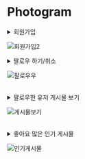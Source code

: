 # Photogram

<details>
<summary>회원가입</summary>

### 시큐리티 세팅

```xml
<dependency>
    <groupId>org.springframework.boot</groupId>
    <artifactId>spring-boot-starter-security</artifactId>
</dependency>
```

- 클라이언트가 서버에 요청하면 /login 으로 redirect 된다.

![img.png](img.png)

### 시큐리티 커스텀 하기

```java
@EnableWebSecurity
@Configuration // IOC
public class SecurityConfig extends WebSecurityConfigurerAdapter {
}

```

- WebSecurityConfigureAdapter 를 상속받으면 시큐리티 설정파일로 인식이 된다.
- @Configuration 으로 해당 클래스를 IoC 컨테이너에 등록
- @EnableWebSecurity 로 시큐리티 설정파일로 인식된 파일을 활성화 시킴

```java
@EnableWebSecurity
@Configuration // IOC
public class SecurityConfig extends WebSecurityConfigurerAdapter {
  @Override
  protected void configure(HttpSecurity http) throws Exception {
    http.
            formLogin().disable()
            .httpBasic().disable()
            .csrf().disable()
            .sessionManagement().sessionCreationPolicy(SessionCreationPolicy.STATELESS)
            .and()
            .exceptionHandling()
            .authenticationEntryPoint(jwtAuthenticationEntryPoint)
            .accessDeniedHandler(jwtAccessDeniedHandler)
            .and()
            .addFilter(corsConfig.corsFilter())
            .addFilterBefore(new JWTAuthenticationFilter(tokenHelper) , UsernamePasswordAuthenticationFilter.class)

            .authorizeRequests()
            .antMatchers("/api/user/**","/user/**","/image/**","/subscribe/**","/comment/**,/api/**")
            .authenticated()
            .anyRequest().permitAll();
  }
}
```


### CSRF 토큰 해제

- 클라이언트가 웹 서버로 회원가입 데이터를 전송한다.
- 웹 서버를 보호하고 있는 시큐리티가 입구에서 시큐리티 CSRF 토큰 검사를 실시한다.
- CSRF 토큰 검사는 클라이언트가 
웹 서버가 응답해준 회원가입창을 통해서 정상적인 경로로 회원가입을 진행했는지 확인하는 것이다.
- 클라이언트가 응답 받았을 때 CSRF가 붙어서 전해지는 것이다.

```java
@Override
    protected void configure(HttpSecurity http) throws Exception {
        http.csrf().disable(); // CSRF 토큰 검사 비활성화
    }
```

- 시큐리티가 제공하는 CSRF 토큰 검사 기능을 비활성화 하자



</details>

![회원가입2](https://user-images.githubusercontent.com/66653324/223017753-c0536161-e25e-4a97-963d-b9fd1b2a0a59.gif)
<br/>




<details>
<summary>팔로우 하기/취소</summary>

### 팔로우 모델

```java
public class Subscribe {
    @Id
    @GeneratedValue(strategy = GenerationType.IDENTITY)
    private int id;

    @JoinColumn(name = "fromUserId")
    @ManyToOne
    private User fromUser;

    @JoinColumn(name = "toUserId")
    @ManyToOne
    private User toUser;

    private LocalDateTime createDate;

    @PrePersist // 디비에 INSERT 되기 직전에 실행
    public void createDate() {
        this.createDate = LocalDateTime.now();
    }
}
```
같은 사람을 계속해서 팔로우 하면 안되기 때문에 Unique 제약 조건을 설정하였다.
```java
@Table(
        uniqueConstraints = {
                @UniqueConstraint(
                        name = "subscribe_uk",
                        columnNames = {"fromUserId" ,"toUserId"}
                )
        }
)
public class Subscribe {
}
```

실제 데이터베이스 컬럼명을 적어야 함

### 팔로우 API 

#### Controller


```java
@RestController
@RequiredArgsConstructor
public class SubscribeApiController {

    private final SubscribeService subscribeService;
    
    @PostMapping("/api/subscribe/{toUserId}")
    public ResponseEntity<?> subscribe(@AuthenticationPrincipal PrincipalDetails principalDetails , @PathVariable int toUserId){
        subscribeService.subscribe(principalDetails.getUser().getId() , toUserId);
        return new ResponseEntity<>(new RespDto<>(1, "팔로우 성공",null), HttpStatus.OK);
    }

    @DeleteMapping("/api/subscribe/{toUserId}")
    public ResponseEntity<?> unSubscribe(@AuthenticationPrincipal PrincipalDetails principalDetails , @PathVariable int toUserId) {
        subscribeService.unSubscribe(principalDetails.getUser().getId() , toUserId);
        return new ResponseEntity<>(new RespDto<>(1, "팔로우 취소 성공",null), HttpStatus.OK);
    }
}
```


#### Repository

네이티브 쿼리 사용

- 팔로우 하기
- 팔로우 취소
- 팔로우 했는지 여부
- 팔로워 숫자
- 팔로잉 숫자

```java
public interface SubscribeRepository extends JpaRepository<Subscribe,Integer> {

    @Modifying
    @Query(value = "insert into subscribe(fromUserid ,toUserId , createDate) values(:fromUserId, :toUserId , now())", nativeQuery = true)
    void mSubscribe(int fromUserId, int toUserId);

    @Modifying
    @Query(value = "delete from  subscribe where fromUserId =:fromUserId and toUserId =:toUserId", nativeQuery = true)
    void mUnSubscribe(int fromUserId , int toUserId);

    @Query(value = "SELECT count(*) FROM subscribe WHERE fromUserId =:principalId and toUserId= :pageUserId" , nativeQuery = true)
    int mSubscribeState(int principalId, int pageUserId);

    @Query(value = "SELECT count(*) FROM subscribe WHERE fromUserId =:pageUserId" , nativeQuery = true)
    int mSubscribeCount(int pageUserId);

    @Query(value = "SELECT count(*) FROM subscribe WHERE toUserId =:pageUserId" , nativeQuery = true)
    int mSubscribedCount(int pageUserId);

}
```

</details>

![팔로우우](https://user-images.githubusercontent.com/66653324/223716096-9d773d28-f015-430a-b529-1bcd093361b7.gif)


<br/>

<details>
<summary>팔로우한 유저 게시물 보기</summary>

### Querydsl 사용 - 서브쿼리 

- 팔로우 한 유저 아이디 가져오기 (Follow 테이블)
```java
queryFactory
.select(follow.toUser.id)
.from(follow)
.where(follow.fromUser.id.eq(principalId))
.fetch();
```
- Image 테이블에서 userId 가 팔로우 한 유저 아이디에 해당하는 정보 가져오기
  - 서브 쿼리 사용
  - 게시물 업로드 최신 순으로 가져오기
```java
queryFactory
.selectFrom(image)
.where(image.user.id.in(JPAExpressions.select(follow.toUser.id).from(follow)
.where(follow.fromUser.id.eq(principalId)))).orderBy(image.createDate.desc()).fetch();
```


</details>

![게시물보기](https://user-images.githubusercontent.com/66653324/224479239-59bb7d32-d4c9-4b48-ae15-74cbce1b69f9.gif)

<br/>


<details>
<summary>좋아요 많은 인기 게시물</summary>

### 응답 dto

```java
@Data
@NoArgsConstructor
@AllArgsConstructor
public class ImagePopularDto {

    private int id;
    private String caption;
    private String postImageUrl;
    private long likeCount;
    private User user;
}
```

### querydsl 로 데이터 조회

- 좋아요 테이블 (likes) 에서 imageId로 그룹화하기
- 좋아요 테이블 (likes) 과 게시물 테이블 (Images) 조인화기
- imageId로 그룹화 한 뒤 count 개수로 정렬
- 좋아요 개수가 같을 경우 게시물 등록 최신 순 정렬
- 개수는 9개만 (limit = 9)

```java
queryFactory
                .select(Projections.fields(ImagePopularDto.class,
                        image.id, image.caption , image.postImageUrl, image.user
                        , likes.image.id.count().as("likeCount")))
                .from(image)
                .innerJoin(likes)
                .on(image.id.eq(likes.image.id))
                .groupBy(likes.image.id)
                .orderBy(likes.image.id.count().desc(), image.createDate.desc())
                .limit(9)
                .fetch();
```



</details>

![인기게시물](https://user-images.githubusercontent.com/66653324/225461487-075d202f-42ce-4548-8450-41a6577b45f5.gif)

<br/>